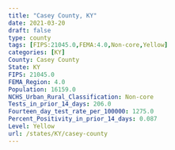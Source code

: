 ```yaml
---
title: "Casey County, KY"
date: 2021-03-20
draft: false
type: county
tags: [FIPS:21045.0,FEMA:4.0,Non-core,Yellow]
categories: [KY]
County: Casey County
State: KY
FIPS: 21045.0
FEMA_Region: 4.0
Population: 16159.0
NCHS_Urban_Rural_Classification: Non-core
Tests_in_prior_14_days: 206.0
Fourteen_day_test_rate_per_100000: 1275.0
Percent_Positivity_in_prior_14_days: 0.087
Level: Yellow
url: /states/KY/casey-county
---
```



